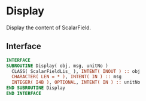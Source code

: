 # Display

Display the content of ScalarField.

## Interface

```fortran
INTERFACE
SUBROUTINE Display( obj, msg, unitNo )
  CLASS( ScalarFieldLis_ ), INTENT( INOUT ) :: obj
  CHARACTER( LEN = * ), INTENT( IN ) :: msg
  INTEGER( I4B ), OPTIONAL, INTENT( IN ) :: unitNo
END SUBROUTINE Display
END INTERFACE
```
